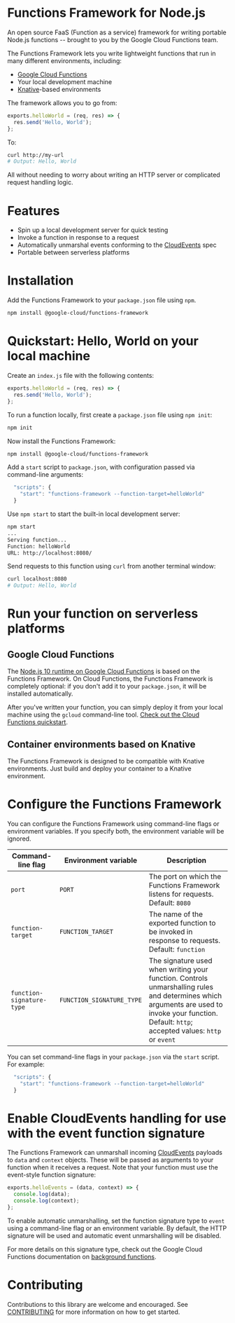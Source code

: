 # Functions Framework for Node.js

An open source FaaS (Function as a service) framework for writing portable
Node.js functions -- brought to you by the Google Cloud Functions team.

The Functions Framework lets you write lightweight functions that run in many
different environments, including:

*   [Google Cloud Functions](https://cloud.google.com/functions/)
*   Your local development machine
*   [Knative](https://github.com/knative/)-based environments

The framework allows you to go from:

```js
exports.helloWorld = (req, res) => {
  res.send('Hello, World');
};
```

To:

```sh
curl http://my-url
# Output: Hello, World
```

All without needing to worry about writing an HTTP server or complicated request
handling logic.

# Features

*   Spin up a local development server for quick testing
*   Invoke a function in response to a request
*   Automatically unmarshal events conforming to the
    [CloudEvents](https://cloudevents.io/) spec
*   Portable between serverless platforms

# Installation

Add the Functions Framework to your `package.json` file using `npm`.

```sh
npm install @google-cloud/functions-framework
```

# Quickstart: Hello, World on your local machine

Create an `index.js` file with the following contents:

```js
exports.helloWorld = (req, res) => {
  res.send('Hello, World');
};
```

To run a function locally, first create a `package.json` file using `npm init`:

```sh
npm init
```

Now install the Functions Framework:

```sh
npm install @google-cloud/functions-framework
```

Add a `start` script to `package.json`, with configuration passed via
command-line arguments:

```js
  "scripts": {
    "start": "functions-framework --function-target=helloWorld"
  }
```

Use `npm start` to start the built-in local development server:

```sh
npm start
...
Serving function...
Function: helloWorld
URL: http://localhost:8080/
```

Send requests to this function using `curl` from another terminal window:

```sh
curl localhost:8080
# Output: Hello, World
```

# Run your function on serverless platforms

## Google Cloud Functions

The
[Node.js 10 runtime on Google Cloud Functions](https://cloud.google.com/functions/docs/concepts/nodejs-10-runtime)
is based on the Functions Framework. On Cloud Functions, the Functions Framework
is completely optional: if you don't add it to your `package.json`, it will be
installed automatically.

After you've written your function, you can simply deploy it from your local
machine using the `gcloud` command-line tool.
[Check out the Cloud Functions quickstart](https://cloud.google.com/functions/docs/quickstart).

## Container environments based on Knative

The Functions Framework is designed to be compatible with Knative environments.
Just build and deploy your container to a Knative environment.

# Configure the Functions Framework

You can configure the Functions Framework using command-line flags or
environment variables. If you specify both, the environment variable will be
ignored.

Command-line flag         | Environment variable      | Description
------------------------- | ------------------------- | -----------
`port`                    | `PORT`                    | The port on which the Functions Framework listens for requests. Default: `8080`
`function-target`         | `FUNCTION_TARGET`         | The name of the exported function to be invoked in response to requests. Default: `function`
`function-signature-type` | `FUNCTION_SIGNATURE_TYPE` | The signature used when writing your function. Controls unmarshalling rules and determines which arguments are used to invoke your function. Default: `http`; accepted values: `http` or `event`

You can set command-line flags in your `package.json` via the `start` script.
For example:

```js
  "scripts": {
    "start": "functions-framework --function-target=helloWorld"
  }
```

# Enable CloudEvents handling for use with the event function signature

The Functions Framework can unmarshall incoming
[CloudEvents](http://cloudevents.io) payloads to `data` and `context` objects.
These will be passed as arguments to your function when it receives a request.
Note that your function must use the event-style function signature:

```js
exports.helloEvents = (data, context) => {
  console.log(data);
  console.log(context);
};
```

To enable automatic unmarshalling, set the function signature type to `event`
using a command-line flag or an environment variable. By default, the HTTP
signature will be used and automatic event unmarshalling will be disabled.

For more details on this signature type, check out the Google Cloud Functions
documentation on
[background functions](https://cloud.google.com/functions/docs/writing/background#cloud_pubsub_example).

# Contributing

Contributions to this library are welcome and encouraged. See
[CONTRIBUTING](CONTRIBUTING.md) for more information on how to get started.
